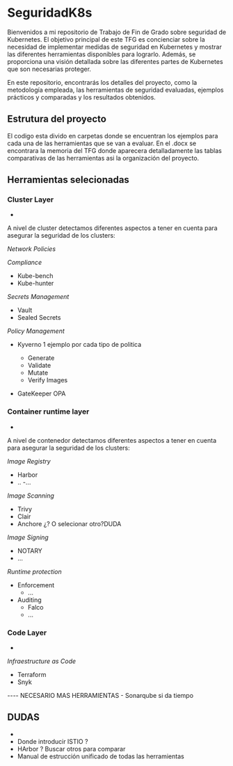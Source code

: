 # SeguridadK8s
Bienvenidos a mi repositorio de Trabajo de Fin de Grado sobre seguridad de Kubernetes. 
El objetivo principal de este TFG es concienciar sobre la necesidad de implementar medidas de seguridad en Kubernetes y mostrar las diferentes herramientas disponibles para lograrlo. Además, se proporciona una visión detallada sobre las diferentes partes de Kubernetes que son necesarias proteger. 

En este repositorio, encontrarás los detalles del proyecto, como la metodología empleada, las herramientas de seguridad evaluadas, ejemplos prácticos y comparadas y los resultados obtenidos. 

## Estrutura del proyecto
El codigo esta divido en carpetas donde se encuentran los ejemplos para cada una de las herramientas que se van a evaluar. 
En el .docx se encontrara la memoria del TFG donde aparecera detalladamente las tablas comparativas de las herramientas asi la organización del proyecto. 


## Herramientas selecionadas

### Cluster Layer 
-
A nivel de cluster detectamos diferentes aspectos a tener en cuenta para asegurar la seguridad de los clusters:

 *Network Policies*
  
  
 *Compliance*
 
 - Kube-bench 
 - Kube-hunter
 
 *Secrets Management*
 
 - Vault 
 - Sealed Secrets 
 
 *Policy Management*
 - Kyverno
 1 ejemplo por cada tipo de politica
   - Generate 
   - Validate
   - Mutate 
   - Verify Images
 
 - GateKeeper OPA
 
### Container runtime layer 
-
A nivel de contenedor detectamos diferentes aspectos a tener en cuenta para asegurar la seguridad de los clusters:

*Image Registry*
- Harbor
- ..
-... 

*Image Scanning*

- Trivy
- Clair
- Anchore ¿? O selecionar otro?DUDA

*Image Signing*

- NOTARY
- ...

*Runtime protection*

- Enforcement
  - ...
- Auditing
  - Falco
  - ...
  


### Code Layer 
-
*Infraestructure as Code*
- Terraform 
- Snyk 

---- NECESARIO MAS HERRAMIENTAS - Sonarqube si da tiempo


## DUDAS
-
- Donde introducir ISTIO ? 
- HArbor ? Buscar otros para comparar
- Manual de estrucción unificado de todas las herramientas
